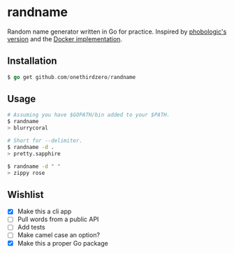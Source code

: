 # randname

Random name generator written in Go for practice. Inspired by [phobologic's version](https://github.com/phobologic/random_name/) and the [Docker implementation](https://github.com/moby/moby/blob/master/pkg/namesgenerator/names-generator.go).

## Installation

```go
$ go get github.com/onethirdzero/randname
```

## Usage

```bash
# Assuming you have $GOPATH/bin added to your $PATH.
$ randname
> blurrycoral

# Short for --delimiter.
$ randname -d .
> pretty.sapphire

$ randname -d " "
> zippy rose
```

## Wishlist

- [x] Make this a cli app
- [ ] Pull words from a public API
- [ ] Add tests
- [ ] Make camel case an option?
- [x] Make this a proper Go package
